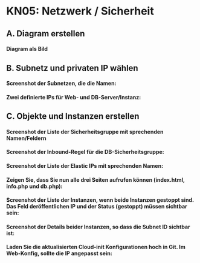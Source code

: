 # KN05: Netzwerk / Sicherheit

## A. Diagram erstellen
#### Diagram als Bild

## B. Subnetz und privaten IP wählen
#### Screenshot der Subnetzen, die die Namen:

#### Zwei definierte IPs für Web- und DB-Server/Instanz:

## C. Objekte und Instanzen erstellen
#### Screenshot der Liste der Sicherheitsgruppe mit sprechenden Namen/Feldern

#### Screenshot der Inbound-Regel für die DB-Sicherheitsgruppe:

#### Screenshot der Liste der Elastic IPs mit sprechenden Namen: 

#### Zeigen Sie, dass Sie nun alle drei Seiten aufrufen können (index.html, info.php und db.php): 

#### Screenshot der Liste der Instanzen, wenn beide Instanzen gestoppt sind. Das Feld deröffentlichen IP und der Status (gestoppt) müssen sichtbar sein: 

#### Screenshot der Details beider Instanzen, so dass die Subnet ID sichtbar ist:

#### Laden Sie die aktualisierten Cloud-init Konfigurationen hoch in Git. Im Web-Konfig, sollte die IP angepasst sein:
